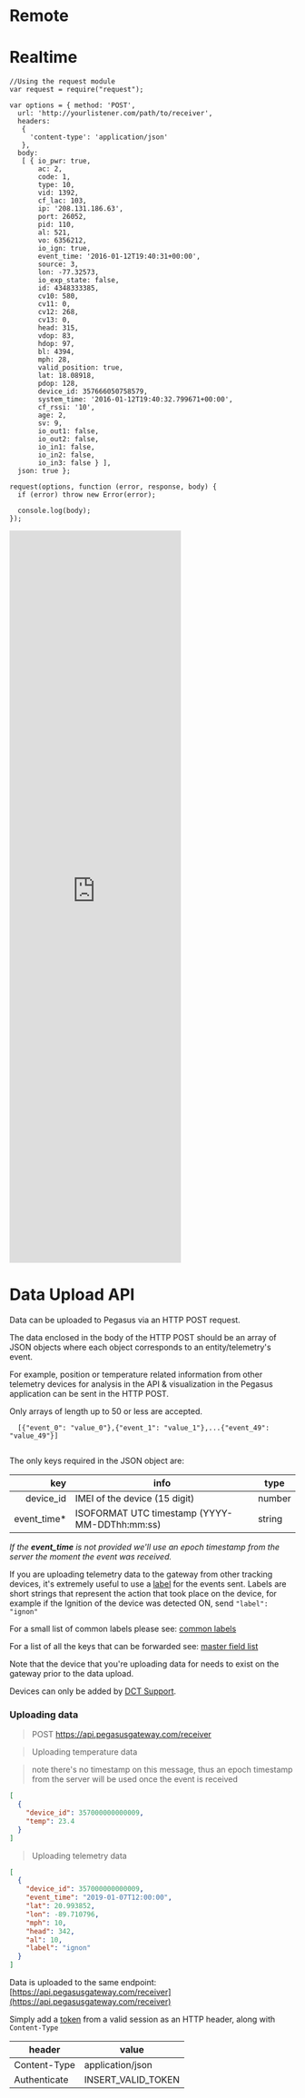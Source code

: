 # Remote

# Realtime

```node
//Using the request module
var request = require("request");

var options = { method: 'POST',
  url: 'http://yourlistener.com/path/to/receiver',
  headers: 
   { 
     'content-type': 'application/json' 
   },
  body: 
   [ { io_pwr: true,
       ac: 2,
       code: 1,
       type: 10,
       vid: 1392,
       cf_lac: 103,
       ip: '208.131.186.63',
       port: 26052,
       pid: 110,
       al: 521,
       vo: 6356212,
       io_ign: true,
       event_time: '2016-01-12T19:40:31+00:00',
       source: 3,
       lon: -77.32573,
       io_exp_state: false,
       id: 4348333385,
       cv10: 580,
       cv11: 0,
       cv12: 268,
       cv13: 0,
       head: 315,
       vdop: 83,
       hdop: 97,
       bl: 4394,
       mph: 28,
       valid_position: true,
       lat: 18.08918,
       pdop: 128,
       device_id: 357666050758579,
       system_time: '2016-01-12T19:40:32.799671+00:00',
       cf_rssi: '10',
       age: 2,
       sv: 9,
       io_out1: false,
       io_out2: false,
       io_in1: false,
       io_in2: false,
       io_in3: false } ],
  json: true };

request(options, function (error, response, body) {
  if (error) throw new Error(error);

  console.log(body);
});
```

<script language="JavaScript">
  function autoResize(id){     
    var newheight;     
    var newwidth;     
      if(document.getElementById){         
        newheight = document.getElementById(id).contentWindow.document .body.scrollHeight;         
        newwidth = document.getElementById(id).contentWindow.document .body.scrollWidth;     
      }     
      document.getElementById(id).height = (newheight) + "px";     
      document.getElementById(id).width = (newwidth) + "px"; 
    }
</script>

<iframe id="rawdatatutorial" style="max-width: 60%; height: 1290px; border: none;" src="https://docs.google.com/document/d/1WiLfTHyOofOb3CQkz2xHLqpl_kV4cuNRYdt6no7XeR0/pub" width="100%" height="1290px" frameborder="0" marginheight="0"></iframe>

# Data Upload API

Data can be uploaded to Pegasus via an HTTP POST request. 

The data enclosed in the body of the HTTP POST should be an array of JSON objects where each object corresponds to an entity/telemetry's event.

For example, position or temperature related information from other telemetry devices for analysis in the API & visualization in the Pegasus application can be sent in the HTTP POST.

<aside class="info">Only arrays of length up to 50 or less are accepted.
  <br> 
  <code> 
  [{"event_0": "value_0"},{"event_1": "value_1"},...{"event_49": "value_49"}] 
  </code>
</aside>

The only keys required in the JSON object are:

key | info | type 
-----:|------|------
device_id | IMEI of the device (15 digit) | number
event_time* | ISOFORMAT UTC timestamp (YYYY-MM-DDThh:mm:ss) | string

*If the <b>event_time</b> is not provided we'll use an epoch timestamp from the server the moment the event was received.*

If you are uploading telemetry data to the gateway from other tracking devices, it's extremely useful to use a [label](#labels) for the events sent.
Labels are short strings that represent the action that took place on the device, for example if the Ignition of the device was detected ON, send `"label": "ignon"`

For a small list of common labels please see: [common labels](#common-labels)

For a list of all the keys that can be forwarded see: [master field list](#master-fields-list)

Note that the device that you're uploading data for needs to exist on the gateway prior to the data upload.

Devices can only be added by [DCT Support](mailto:support@digitalcomtech.com).

### Uploading data

> POST https://api.pegasusgateway.com/receiver

> Uploading temperature data

> note there's no timestamp on this message, thus an epoch timestamp from the server will be used once the event is received

```json
[
  {
    "device_id": 357000000000009,
    "temp": 23.4
  }
]
```

> Uploading telemetry data 

```json
[
  {
    "device_id": 357000000000009,
    "event_time": "2019-01-07T12:00:00",
    "lat": 20.993852,
    "lon": -89.710796,
    "mph": 10,
    "head": 342,
    "al": 10,
    "label": "ignon"
  }
]
```

Data is uploaded to the same endpoint: [https://api.pegasusgateway.com/receiver](https://api.pegasusgateway.com/receiver) 

Simply add a [token](#authentication) from a valid session as an HTTP header, along with `Content-Type`

header | value
------|------------
Content-Type | application/json
Authenticate | INSERT_VALID_TOKEN

&nbsp;<br>&nbsp;<br>&nbsp;<br>&nbsp;<br>
&nbsp;<br>&nbsp;<br>&nbsp;<br>&nbsp;<br>
&nbsp;<br>&nbsp;<br>&nbsp;<br>&nbsp;<br>
&nbsp;<br>&nbsp;<br>&nbsp;<br>&nbsp;<br>
&nbsp;<br>&nbsp;<br>&nbsp;<br>&nbsp;<br>
&nbsp;<br>&nbsp;<br>&nbsp;<br>&nbsp;<br>

### Visualizing the data

> POST [api/vehicles](https://pegasus1.pegasusgateway.com/api/vehicles)

> make sure prior to creating the vehicle the device exists on the gateway [/devices](https://pegasus1.pegasusgateway.com/api/devices/357000000000009) api

```json
{
  "name": "Temperature sensor", 
  "device": 357000000000009
}
```

> Response

```json
{
    "info": {},
    "associations": [],
    "__updated": 1546889912.079602,
    "associated_at": 1546889911.9000001,
    "name": "Temperature sensor",
    "primary": null,
    "properties": {},
    "images": {},
    "token": null,
    "groups": [],
    "device": 357000000000009,
    "configuration": "0000",
    "type": "vehicle",
    "id": 3263
}
```

> Requesting data for vehicle ID: 3263

> GET [/api/rawdata?vehicles=3263&fields=$basic&duration=P1D](https://pegasus1.pegasusgateway.com/api/rawdata?vehicles=3263&fields=$basic&duration=P1D)

```json
{
  "units": {
    "volume": "liter",
    "distance": "meter",
    "speed": "mph",
    "time": "second"
  },
  "events": [
    {
      "device_id": 357000000000009,
      "event_time": "2019-01-07T12:00:00",
      "system_time": "2019-01-07T19:38:31.91234",
      "lat": 20.993852,
      "lon": -89.710796,
      "mph": 10,
      "head": 342,
      "al": 10,
      "label": "ignon"
    }
  ]
}
```


In order to visualize the data that was uploaded, you'll need to associate the device to a vehicle ID. 

To do this [create a vehicle](https://pegasus1.pegasusgateway.com/api-static/docs/#api-Vehicle-CreateVehicle) with the correct `device_id`.


Once the data is uploaded it can be explored with the corresponding vehicle ID that's associated to the device.


&nbsp;<br>&nbsp;<br>&nbsp;<br>&nbsp;<br>
&nbsp;<br>&nbsp;<br>&nbsp;<br>&nbsp;<br>
&nbsp;<br>&nbsp;<br>&nbsp;<br>&nbsp;<br>
&nbsp;<br>&nbsp;<br>&nbsp;<br>&nbsp;<br>
&nbsp;<br>&nbsp;<br>&nbsp;<br>&nbsp;<br>
&nbsp;<br>&nbsp;<br>&nbsp;<br>&nbsp;<br>
&nbsp;<br>&nbsp;<br>&nbsp;<br>&nbsp;<br>
&nbsp;<br>&nbsp;<br>&nbsp;<br>&nbsp;<br>
&nbsp;<br>&nbsp;<br>&nbsp;<br>&nbsp;<br>
&nbsp;<br>&nbsp;<br>&nbsp;<br>&nbsp;<br>
&nbsp;<br>&nbsp;<br>&nbsp;<br>&nbsp;<br>
&nbsp;<br>&nbsp;<br>&nbsp;<br>&nbsp;<br>





# Wireless

> Get wireless sims
> GET [api/m2m/wireless/v1/Sims](https://pegasus1.pegasusgateway.com/api/m2m/wireless/v1/Sims)

* `/api/m2m/wireless/v1/Sims` which is exclusively for the management of DCT's wireless SIMs

* `sid` - Wireless sim unique id, example: DE5787d29324d0fa1a6b4748046f16c38d

### Wireless SIMs

With the wireless SIMs API you are able to activate and suspend, view the consumption, and send SMS commands to the devices.

Each wireless SIM features:
* Connectivity: 2G/3G/LTE
* Services: Data
* Roaming: US and International
* Data limits: managed per 30 days by the rate plan

#### View Wireless SIMs

> Get particular sim 
> `sid` Wireless Sim ID
> GET [/api/m2m/wireless/v1/Sims/:sid](https://pegasus1.pegasusgateway.com/api/m2m/wireless/v1/Sims/DE5787d29324d0fa1a6b4748046f16c38d)

```json
{
    "unique_name": "Pegasus1 Syrus OBDII Demo 9",
    "date_updated": "2020-03-28T17:03:37Z",
    "voice_url": null,
    "iccid": "8901260852291475879",
    "reset_status": null,
    "voice_fallback_method": "POST",
    "sid": "DE5787d29324d0fa1a6b4748046f16c38d",
    "voice_fallback_url": null,
    "status": "active",
    "e_id": null,
    "commands_callback_method": "POST",
    "rate_plan_sid": "WPc655a43a634490ad84d3df4e3ff30edd",
    "sms_url": null,
    "ip_address": null,
    "voice_method": "POST",
    "url": "https://pegasus1.pegasusgateway.com/api/m2m/wireless/v1/Sims/DE5787d29324d0fa1a6b4748046f16c38d",
    "friendly_name": null,
    "sms_fallback_url": null,
    "account_sid": "AC5e3bed6b465b3f2a60b2cf4f21474e5a",
    "sms_method": "POST",
    "sms_fallback_method": "POST",
    "date_created": "2018-04-23T22:01:34Z",
    "commands_callback_url": null,
    "links": {
        "data_sessions": "https://pegasus1.pegasusgateway.com/api/m2m/wireless/v1/Sims/DE5787d29324d0fa1a6b4748046f16c38d/DataSessions",
        "usage_records": "https://pegasus1.pegasusgateway.com/api/m2m/wireless/v1/Sims/DE5787d29324d0fa1a6b4748046f16c38d/UsageRecords",
        "rate_plan": "https://pegasus1.pegasusgateway.com/api/m2m/wireless/v1/RatePlans/WPc655a43a634490ad84d3df4e3ff30edd"
    }
}
```

> Get a wireless sim via the Iccid
> `iccid` 20 digit SIM ID number
> GET [/api/m2m/wireless/v1/Sims?Iccid=:iccid](https://pegasus1.pegasusgateway.com/api/m2m/wireless/v1/Sims?Iccid=8901260852291475879)

```json
{
    "sims": [
        {
            "unique_name": "Pegasus1 Syrus OBDII Demo 9",
            "date_updated": "2020-03-28T17:03:37Z",
            "voice_url": null,
            "iccid": "8901260852291475879",
            "reset_status": null,
            "voice_fallback_method": "POST",
            "sid": "DE5787d29324d0fa1a6b4748046f16c38d",
            "voice_fallback_url": null,
            "status": "active",
            "e_id": null,
            "commands_callback_method": "POST",
            "rate_plan_sid": "WPc655a43a634490ad84d3df4e3ff30edd",
            "sms_url": null,
            "ip_address": null,
            "voice_method": "POST",
            "url": "https://pegasus1.pegasusgateway.com/api/m2m/wireless/v1/Sims/DE5787d29324d0fa1a6b4748046f16c38d",
            "friendly_name": null,
            "sms_fallback_url": null,
            "account_sid": "AC5e3bed6b465b3f2a60b2cf4f21474e5a",
            "sms_method": "POST",
            "sms_fallback_method": "POST",
            "date_created": "2018-04-23T22:01:34Z",
            "commands_callback_url": null,
            "links": {
                "data_sessions": "https://pegasus1.pegasusgateway.com/api/m2m/wireless/v1/Sims/DE5787d29324d0fa1a6b4748046f16c38d/DataSessions",
                "usage_records": "https://pegasus1.pegasusgateway.com/api/m2m/wireless/v1/Sims/DE5787d29324d0fa1a6b4748046f16c38d/UsageRecords",
                "rate_plan": "https://pegasus1.pegasusgateway.com/api/m2m/wireless/v1/RatePlans/WPc655a43a634490ad84d3df4e3ff30edd"
            }
        }
    ],
    "meta": {
        "page": 0,
        "page_size": 50,
        "first_page_url": "https://pegasus1.pegasusgateway.com/api/m2m/wireless/v1/Sims?Iccid=8901260852291475879&PageSize=50&Page=0",
        "previous_page_url": null,
        "url": "https://pegasus1.pegasusgateway.com/api/m2m/wireless/v1/Sims?Iccid=8901260852291475879&PageSize=50&Page=0",
        "next_page_url": null,
        "key": "sims"
    }
}
```

To view a particular wireless SIM you can use the `/api/m2m/wireless/v1/Sims/:sim_sid` or the SIMs ICCID `/api/m2m/wireless/v1/Sims?Iccid=:iccid`


#### Rate plans

> View rate plans
> [api/m2m/wireless/v1/RatePlans](https://pegasus1.pegasusgateway.com/api/m2m/wireless/v1/RatePlans)

> View particular rate plan
> [/api/m2m/wireless/v1/RatePlans/:rate_plan_sid](https://pegasus1.pegasusgateway.com/api/m2m/wireless/v1/RatePlans/WP1d1e35ae4daa3f2fd6c57d2117fb6979)
> notice how it has a `data_limit` of 10MB

```json
{
    "rate_plans": [
        {
            "voice_enabled": false,
            "unique_name": "10MB PAYG US/INTL-ROAMING + SMS",
            "international_roaming_data_limit": 10,
            "data_limit": 10,
            "data_metering": "payg",
            "date_updated": "2019-11-06T19:15:21Z",
            "friendly_name": null,
            "account_sid": "AC5e3bed6b465b3f2a60b2cf4f21474e5a",
            "date_created": "2019-11-06T19:15:21Z",
            "url": "https://pegasus1.pegasusgateway.com/api/m2m/wireless/v1/RatePlans/WP1d1e35ae4daa3f2fd6c57d2117fb6979",
            "messaging_enabled": true,
            "data_enabled": true,
            "sid": "WP1d1e35ae4daa3f2fd6c57d2117fb6979",
            "international_roaming": [
                "data",
                "messaging"
            ],
            "national_roaming_data_limit": 10,
            "national_roaming_enabled": true
        }
    ]
}
```

> Change the rate plan/data limit of a SIM
> POST [/api/m2m/wireless/v1/Sims/:sid](https://pegasus1.pegasusgateway.com/api/m2m/wireless/v1/Sims/DE5787d29324d0fa1a6b4748046f16c38d)

```json
{
  "RatePlan": "WP8c317c6831cf8cbc311d776b2e1ace2f"
}
```

The data limits is controlled by the *Rate plan* that the SIM belongs to. 
A default rate plan of 10MB is set on the SIMs, but they can moved to a different rate plan at will. 

If you need additional rate plans please email [m2m@digitalcomtech.com](mailto:m2m@digitalcomtech.com) requesting the new rate plan limit.

Once a SIM is associated to a rate plan it begins 30 day cycles to measure the limit consumption.
If the SIM does not hit the limit on the rate plan in 30 days, it will reset and start at 0 again.
If the SIM does reach it's rate plan limit in 30 days, the state of the SIM will still stay active but the SIM itself will not be able to transmit any data until the 30 day period is over. 

<aside class="notice">Note that while the SIM is not able to transmit data, the device is accumulating it internally on it's memory and could download a large amount of data when the SIM comes back online.</aside>

#### Activate/Suspend

> Suspend a SIM
> POST [/api/m2m/wireless/v1/Sims/:sid](https://pegasus1.pegasusgateway.com/api/m2m/wireless/v1/Sims/DE5787d29324d0fa1a6b4748046f16c38d)

```json
{
  "Status": "suspended"
}
```

> Reactivate a SIM
> POST [/api/m2m/wireless/v1/Sims/:sid](https://pegasus1.pegasusgateway.com/api/m2m/wireless/v1/Sims/DE5787d29324d0fa1a6b4748046f16c38d)

```json
{
  "Status": "active"
}
```

You can change the state of the SIM to any of the following values: `ready`, `active`, `suspended`, or `deactivated`.

The following table describes the possible statuses of the SIM, some of these are temporary while the SIM changes states:

Status | Name | Description |
-------|-------|-------------|
new	 | Inventory | Default state, think of it as it's stored in inventory, no charge is made to this SIM, once it's moved to *ready* or *active* it cannot be new 
ready	| Ready to Activate | The SIM can connect to the network and is capable of consuming network resources in accordance with its Rate Plan, but no monthly fee will be charged. Once the SIM has consumed 250KB of data, or three months have passed, the SIM will transition automatically to active status. On the fifth Command sent to_sim or from_sim, the device will automatically become active. 
active | Active |	The SIM can connect to the network and is capable of consuming network resources in accordance with its Rate Plan.
suspended | Suspended |	The SIM is blocked from connecting to the network. 
deactivated | Deactivated |	The SIM is blocked from connecting to the network. After 72 hours, the SIM will transition automatically to the canceled status.
canceled | Retired | Terminal status. The SIM is blocked from connecting to the network and can never be reactivated.
scheduled	| Scheduled to Change | The network operator is waiting to receive the instruction to change it's status, the SIM may remain in this state for some time, it depends on the network operator's availability. The status will be automatically updated to the requested status when the network operator resumes accepting transactions.
updating | Updating |	The SIM is in the process of being updated.


#### Send SMS

> Send >QVR< to Wireless SIM
> POST [/api/m2m/wireless/v1/Commands](https://pegasus1.pegasusgateway.com/api/m2m/wireless/v1/Commands)

```json
{
    "Sim": "DE5787d29324d0fa1a6b4748046f16c38d",
    "Command": ">QVR<"
}
```

> View SMS commands sent to a SIM
> GET [/api/m2m/wireless/v1/Commands?Sim=:Sim_sid](https://pegasus1.pegasusgateway.com/api/m2m/wireless/v1/Commands?Sim=DE5787d29324d0fa1a6b4748046f16c38d)
> GET [/api/m2m/wireless/v1/Commands?Iccid=:iccid](https://pegasus1.pegasusgateway.com/api/m2m/wireless/v1/Commands?Iccid=8901260852291475879)

```json
{
    "commands": [
        {
            "status": "received",
            "direction": "from_sim",
            "date_updated": "2020-02-28T16:48:52Z",
            "account_sid": "AC5e3bed6b465b3f2a60b2cf4f21474e5a",
            "url": "https://pegasus1.pegasusgateway.com/api/m2m/wireless/v1/Commands/DCdfe81b30b8fc720e07aa3e799ea7617a",
            "command": "dns success!",
            "delivery_receipt_requested": true,
            "sid": "DCdfe81b30b8fc720e07aa3e799ea7617a",
            "date_created": "2020-02-28T15:36:23Z",
            "sim_sid": "DE0fc1f8187e01fdfe9589eed898ee9b9b",
            "transport": "sms",
            "command_mode": "text"
        }
    ]
}
```


To send commands you can use the `/api/m2m/wireless/v1/Commmands` api, just pass the Wireless Sim ID `sid` from `/api/m2m/wireless/v1/Sims` and the `Command` you want to send.

#### View consumption

> View SIMs Usage
> GET [/api/m2m/wireless/v1/Sims/DE5787d29324d0fa1a6b4748046f16c38d/UsageRecords](https://pegasus1.pegasusgateway.com/api/m2m/wireless/v1/Sims/DE41f2289340c8abc104150758549d8f22/UsageRecords)

```json
{
    "usage_records": [
        {
            "commands": {
                "billing_units": "USD",
                "from_sim": null,
                "to_sim": null,
                "national_roaming": {
                    "billing_units": "USD",
                    "billed": 0,
                    "total": 0,
                    "from_sim": 0,
                    "to_sim": 0
                },
                "home": {
                    "billing_units": "USD",
                    "billed": 0,
                    "total": 0,
                    "from_sim": 0,
                    "to_sim": 0
                },
                "international_roaming": [],
                "billed": 0,
                "total": null
            },
            "sim_sid": "DE41f2289340c8abc104150758549d8f22",
            "data": {
                "billing_units": "USD",
                "upload": 2268417,
                "download": 579158,
                "national_roaming": {
                    "billing_units": "USD",
                    "upload": 0,
                    "download": 0,
                    "units": "bytes",
                    "billed": 0,
                    "total": 0
                },
                "home": {
                    "billing_units": "USD",
                    "upload": 0,
                    "download": 0,
                    "units": "bytes",
                    "billed": 0,
                    "total": 0
                },
                "units": "bytes",
                "international_roaming": [
                    {
                        "billing_units": "USD",
                        "upload": 2268417,
                        "download": 579158,
                        "country_code": "GTM",
                        "units": "bytes",
                        "billed": 0,
                        "total": 2847575
                    }
                ],
                "billed": 0.0975,
                "total": 2847575
            },
            "period": {
                "start": "2020-03-02T00:00:00Z",
                "end": "2020-04-03T00:00:00Z"
            },
            "account_sid": "AC5e3bed6b465b3f2a60b2cf4f21474e5a"
        }
    ],
    "meta": {
        "page": 0,
        "page_size": 50,
        "first_page_url": "https://pegasus1.pegasusgateway.com/api/m2m/wireless/v1/Sims/DE41f2289340c8abc104150758549d8f22/UsageRecords?PageSize=50&Page=0",
        "previous_page_url": null,
        "url": "https://pegasus1.pegasusgateway.com/api/m2m/wireless/v1/Sims/DE41f2289340c8abc104150758549d8f22/UsageRecords?PageSize=50&Page=0",
        "next_page_url": null,
        "key": "usage_records"
    }
}
```

> View SIMs Usage for particular time period
> GET [/api/m2m/wireless/v1/Sims/DE5787d29324d0fa1a6b4748046f16c38d/UsageRecords?Start=2020-04-01T04:00:00Z&End=2020-04-02T23:59:59Z&Granularity=daily](https://pegasus1.pegasusgateway.com/api/m2m/wireless/v1/Sims/DE41f2289340c8abc104150758549d8f22/UsageRecords)

To view the consumption of the SIM you can use the `UsageRecords` api